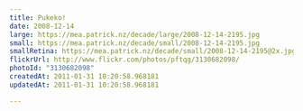 ```yaml
---
title: Pukeko!
date: 2008-12-14
large: https://mea.patrick.nz/decade/large/2008-12-14-2195.jpg
small: https://mea.patrick.nz/decade/small/2008-12-14-2195.jpg
smallRetina: https://mea.patrick.nz/decade/small/2008-12-14-2195@2x.jpg
flickrUrl: http://www.flickr.com/photos/pftqg/3130682098/
photoId: "3130682098"
createdAt: 2011-01-31 10:20:58.968181
updatedAt: 2011-01-31 10:20:58.968181

---
```


